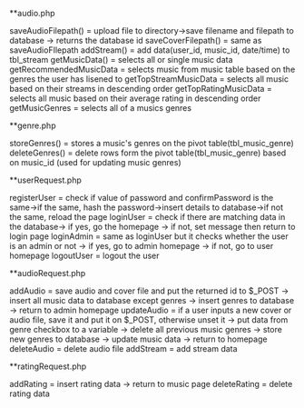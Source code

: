 **audio.php

  saveAudioFilepath() = upload file to directory->save filename and filepath to database -> returns the database id
  saveCoverFilepath() = same as saveAudioFIlepath
  addStream() = add data(user_id, music_id, date/time) to tbl_stream
  getMusicData() = selects all or single music data
  getRecommendedMusicData = selects music from music table based on the genres the user has lisened to
  getTopStreamMusicData = selects all music based on their streams in descending order
  getTopRatingMusicData = selects all music based on their average rating in descending order
  getMusicGenres = selects all of a musics genres


**genre.php

  storeGenres() = stores a music's genres on the pivot table(tbl_music_genre)
  deleteGenres() = delete rows form the pivot table(tbl_music_genre) based on music_id (used for updating music genres)

**userRequest.php

  registerUser = check if value of password and confirmPassword is the same->if the same, hash the password->insert details to database->if not the same, reload the page
  loginUser = check if there are matching data in the database-> if yes, go the homepage -> if not, set message then return to login page
  loginAdmin = same as loginUser but it checks whether the user is an admin or not -> if yes, go to admin homepage -> if not, go to user homepage
  logoutUser = logout the user

**audioRequest.php

  addAudio = save audio and cover file and put the returned id to $_POST -> insert all music data to database except genres -> insert genres to database -> return to admin homepage
  updateAudio = if a user inputs a new cover or audio file, save it and put it on $_POST, otherwise unset it -> put data from genre checkbox to a variable -> delete all previous music genres -> store new genres to database -> update music data -> return to homepage
  deleteAudio = delete audio file
  addStream = add stream data

**ratingRequest.php

  addRating = insert rating data -> return to music page
  deleteRating = delete rating data

  
